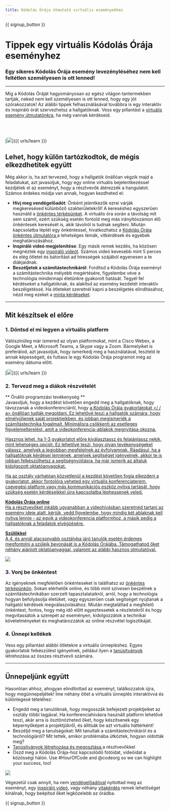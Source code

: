 ```yaml
---
title: Kódolás Órája útmutató virtuális eseményekhez
---
```


{{ signup_button }}

# Tippek egy virtuális Kódolás Órája eseményhez

### Egy sikeres Kódolás Órája esemény levezényléséhez nem kell feltétlen személyesen is ott lenned!

***

Míg a Kódolás Óráját hagyományosan az egész világon tantermekben tartják, neked nem kell személyesen is ott lenned, hogy egy jót szórakozzatok! Az alábbi tippek felhasználásával továbbra is egy interaktív és inspiráló órát szervezhetsz a hallgatóknak.  Vess egy pillantást a <a href="https://hourofcode.com/files/participation-guide-virtual.pdf"> virtuális esemény útmutatónkra</a>, ha még vannak kérdéseid.

<br><br>

[<img src="/images/fit-600/Marketing/pexels-andrea-piacquadio-3762940.jpg" />]({{ urls/learn }})

## Lehet, hogy külön tartózkodtok, de mégis elkezdhetitek együtt
Még akkor is, ha azt tervezed, hogy a hallgatók önállóan végzik majd a feladatukat, azt javasoljuk, hogy egy online virtuális bejelentkezéssel kezdjétek el az eseményt, hogy a résztvevők átérezzék a hangulatot. Számos érdekes módja van annak, hogyan kezdheted el: 

<ul>
<li><b> Hívj meg vendégelőadót</b>: Önként jelentkezők ezrei várják megkeresésed külünbőző szakterületekről! A kereséshez egyszerűen használd a <a href="https://code.org/volunteer/local"> önkéntes térképünket</a>. A virtuális óra során a távolság mit sem számít, ezért szükség esetén fontold meg más irányítószámon élő önkéntesek keresését is, akik távolról is tudnak segíteni. Miután kapcsolatba léptél egy önkéntessel, hivatkozhatsz a <a href="http://hourofcode.com/us/how-to/volunteers"> Kódolás Órája önkéntes útmutatóra </a> a lehetséges témák, vitkérdések és egyebek meghatározásához.</li> 
<li><b> Inspiráló videó megjelenítése</b>: Egy másik remek kezdés, ha közösen megnéztek egy <a href="http://hourofcode.com/us/promote/resources#videos"> inspiráló videót</a>. Számos videó kevesebb mint 5 perces és elég ötletet és bátorítást ad hírességek szájából egyenesen a te diákjaidnak.</li> 
<li><b> Beszéljetek a számítástechnikáról</b>: Fordítsd a Kódolás Órája eseményt a számítástechnika mélyebb megértésére, figyelembe véve a technológia mindennapi életünkre gyakorolt hatását. Tegyél fel kérdéseket a hallgatóknak, és alakítsd az esemény kezdetét interaktív beszélgetéssé. Ha ötleteket szeretnél kapni a beszélgetés elindításához, nézd meg ezeket a <a href="https://code.org/csforgood#prompts"> minta kérdéseket</a>.</li>
</ul>

---

## Mit készítsek el előre

### 1. Döntsd el mi legyen a virtuális platform
Valószínűleg már ismered az olyan platformokat, mint a Cisco Webex, a Google Meet, a Microsoft Teams, a Skype vagy a Zoom. Bármelyiket is preferálod, azt javasoljuk, hogy ismerkedj meg a használatával, teszteld le annak képességeit, és futtass le egy Kódolás Órája programot  még az esemény dátuma előtt.

[<img src="/images/fit-600/Marketing/photo-of-boy-video-calling-with-a-woman-4145197.jpg" />]({{ urls/learn }})

### 2. Tervezd meg a diákok részvételét
** Önálló programzási tevékenység ** <br> Javasoljuk, hogy a kezdést követően engedd meg a hallgatóknak, hogy távozzanak a videokonferenciáról, hogy <a href="https://hourofcode.com/us/learn"> a Kódolás Órája gyakorlatokat  </ / a> önállóan tudják megoldani. Ez lehetővé teszi a hallgatók számára, hogy elmélyüljenek saját projektjeikben, és jobban megismerjék a számítástechnika fogalmait. Minimálisra csökkenti az esetleges figyelemelterelést, amit a videokonferencia-ablakok megnyitása okozna. </p> 

<p spaces-before="0">
  Hasznos lehet, ha 1-3 gyakorlatot előre kiválasztassz és felajánlassz nekik, mint lehetséges opciót. Ez lehetővé teszi, hogy olyan tevékenységeket válassz, amelyek a legjobban megfelelnek az évfolyamnak. Ráadásul, ha a hallgatóknak kérdései lennének, amelyek segítséget igényelnek, akkor te is jobban felkészülhetsz a segítségnyújtásra, ha már ismerik az általuk kidolgozott oktatóanyagokat.
</p>

<p spaces-before="0">
  Ha az osztály várhatóan közvetlenül a kezdést követően fogja elkezdeni a gyakorlatot, akkor fontolóra veheted egy virtuális konferenciaterem, csevegési platform vagy más kommunikációs eszköz nyitva tartását, hogy szükség esetén kérdéseikkel újra kapcsolatba léphessenek veled.
</p>

<p spaces-before="0">
  <strong x-id = "1"> Kódolás Órája online </strong> <br> Ha a résztvevőket inkább ugyanabban a videohívásban szeretnéd tartani az esemény ideje alatt, kérjük, vedd figyelembe, hogy mindig két ablaknak kell nyitva lennie - az egyik a videokonferencia platformhoz, a másik pedig a hallgatóknak a feladatok elvégzésére.
</p>

<p spaces-before="0">
  <strong x-id = "1"> Szülőkkel </strong> <br> A 4. és annál alacsonyabb osztályba járó tanulók esetén érdemes megfontolni a szüleik bevonását is a Kódolás Órájába. Támogathatod őket néhány ajánlott oktatóanyaggal, valamint az alábbi hasznos <a href="https://hourofcode.com/us/how-to/parents"> útmutatóval</ a >. </p> 
  
  <p spaces-before="0">
    <a href="https://hourofcode.com/us/how-to/parents"><img src="/images/fit-600/Marketing//happy-father-and-child-browsing-laptop-in-bedroom-4545778.jpg" /></a>
  </p>

<h3 spaces-before="0">
  3. Vonj be önkéntest
</h3>

<p spaces-before="0">
  Az igényeknek megfelelően önkénteseket is találhatsz az <a href="https://code.org/volunteer/local"> önkéntes térképünkön</a>. Sokan elérhetők online, és több mint szívesen beszélnek a számítástechnikában szerzett tapasztalataikról, arról, hogy a technológia hogyan befolyásolja életüket, vagy egyszerűen csak segítséget nyújtanak a hallgatói kérdések megválaszolásához. Miután megtaláltad a megfelelő önkéntest, fontos, hogy még idő előtt egyeztessetek a részletekről és hogy megvitassátok a szerepét az eseményen, kidolgozzátok a technikai követelményeket és meghatározzátok az online részvétel logisztikáját.
</p>

<h3 spaces-before="0">
  4. Ünnepi kellékek
</h3>

<p spaces-before="0">
  Vess egy pillantást alábbi ötletekre a virtuális ünnepléshez. Egyes gyakorlatok felkészülést igényelnek, például ilyen a <a href="https://code.org/certificates"> tanúsítványok </a> létrehozása az összes résztvevő számára.
</p>

<hr />

<h2 spaces-before="0">
  Ünnepeljünk együtt
</h2>

<p spaces-before="0">
  Hasonlóan ahhoz, ahogyan elindítottad az eseményt, találkozzatok újra, hogy megünnepeljétek! Íme néhány ötlet a virtuális ünneplés interaktívvá és különlegesé tételéhez:
</p>

<ul>
  <li>
    Engedd meg a tanulóknak, hogy megosszák befejezett projektjeiket az osztály többi tagjával. Ha konferenciahívásra használt platform lehetővé teszi, akár arra is ösztönözheted őket, hogy készítsenek egy képernyőképet a projektjükről, és állítsák be azt virtuális háttérként!
  </li>
  <li>
    Beszéljd meg a tanulságokat: Mit tanultak a számítástechnikáról és a technológiáról? Mit tettek, amikor problémába ütköztek, hogyan oldották meg?
  </li>
  <li>
    <a href="https://code.org/certificates"> Tanúsítványok létrehozása és megosztása </a> a résztvevőkkel
  </li>
  <li>
    Oszd meg a Kódolás Órája-hoz kapcsolódó fotóidat, videóidat a közösségi hálón. Use #HourOfCode and @codeorg so we can highlight your success, too!
  </li>
</ul>

<p spaces-before="0">
  <a href="{{ urls/learn }}"><img src="/images/fit-600/Marketing/g8TUlHzF.jpeg" /></a>
</p>

<p spaces-before="0">
  Végezetül csak annyit, ha nem <a href="https://code.org/volunteer/local"> vendégelőadóval</a> nyitottad meg az eseményt, egy <a href = "https : //hourofcode.com/us/promote/resources# "mark =" crwd-mark ">inspiráló videó</a>, vagy néhány <a href =" https://code.org/csforgood#prompts "mark =" crwd-mark "> vitakérdés</a> remek lehetőséget kínálnak, hogy beépítsd őket legközelebb az órádba.
</p>

<p spaces-before="0">
  {{ signup_button }}
</p>

